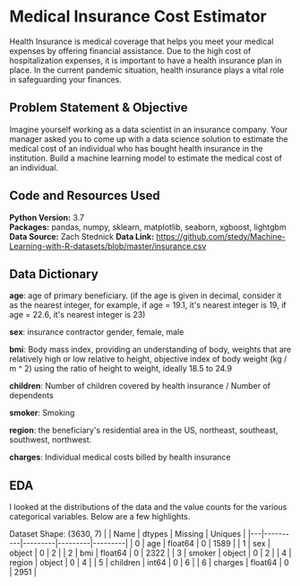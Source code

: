 # Medical Insurance Cost Estimator

Health Insurance is medical coverage that helps you meet your medical expenses by offering financial assistance. Due to the high cost of hospitalization expenses, it is important to have a health insurance plan in place. In the current pandemic situation, health insurance plays a vital role in safeguarding your finances.

## Problem Statement & Objective
 

Imagine yourself working as a data scientist in an insurance company. Your manager asked you to come up with a data science solution to estimate the medical cost of an individual who has bought health insurance in the institution. Build a machine learning model to estimate the medical cost of an individual.

## Code and Resources Used 
**Python Version:** 3.7  
**Packages:** pandas, numpy, sklearn, matplotlib, seaborn, xgboost, lightgbm  
**Data Source:** Zach Stednick 
**Data Link:** https://github.com/stedy/Machine-Learning-with-R-datasets/blob/master/insurance.csv

## Data Dictionary
<b>age</b>: age of primary beneficiary. (if the age is given in decimal, consider it as the nearest integer, for example, if age = 19.1, it's nearest integer is 19, if age = 22.6, it's nearest integer is 23)

<b>sex</b>: insurance contractor gender, female, male

<b>bmi</b>: Body mass index, providing an understanding of body, weights that are relatively high or low relative to height,
objective index of body weight (kg / m ^ 2) using the ratio of height to weight, ideally 18.5 to 24.9

<b>children</b>: Number of children covered by health insurance / Number of dependents

<b>smoker</b>: Smoking

<b>region</b>: the beneficiary's residential area in the US, northeast, southeast, southwest, northwest.

<b>charges</b>: Individual medical costs billed by health insurance

## EDA
I looked at the distributions of the data and the value counts for the various categorical variables. Below are a few highlights.

Dataset Shape: (3630, 7) 
|   | Name     | dtypes  | Missing | Uniques |
|---|----------|---------|---------|---------|
| 0 | age      | float64 | 0       | 1589    |
| 1 | sex      | object  | 0       | 2       |
| 2 | bmi      | float64 | 0       | 2322    |
| 3 | smoker   | object  | 0       | 2       |
| 4 | region   | object  | 0       | 4       |
| 5 | children | int64   | 0       | 6       |
| 6 | charges  | float64 | 0       | 2951    |



